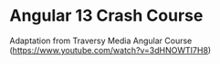 
# Angular 13 Crash Course
Adaptation from Traversy Media Angular Course (https://www.youtube.com/watch?v=3dHNOWTI7H8)

